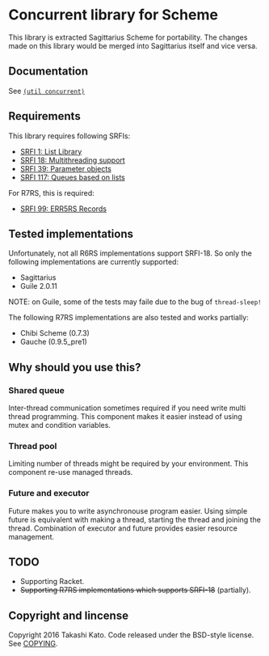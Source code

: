 Concurrent library for Scheme
=============================

This library is extracted Sagittarius Scheme for portability. The changes
made on this library would be merged into Sagittarius itself and vice versa.

Documentation
-------------

See [`(util concurrent)`](http://ktakashi.github.io/sagittarius-ref.html#concurrent)


Requirements
------------

This library requires following SRFIs:

- [SRFI 1: List Library](http://srfi.schemers.org/srfi-1/)
- [SRFI 18: Multithreading support](http://srfi.schemers.org/srfi-18/)
- [SRFI 39: Parameter objects](http://srfi.schemers.org/srfi-39/)
- [SRFI 117: Queues based on lists](http://srfi.schemers.org/srfi-117/)

For R7RS, this is required:

- [SRFI 99: ERR5RS Records](http://srfi.schemers.org/srfi-99/)

Tested implementations
----------------------

Unfortunately, not all R6RS implementations support SRFI-18. So only the
following implementations are currently supported:

- Sagittarius
- Guile 2.0.11

NOTE: on Guile, some of the tests may faile due to the bug of `thread-sleep!`

The following R7RS implementations are also tested and works partially:

- Chibi Scheme (0.7.3)
- Gauche (0.9.5_pre1)

Why should you use this?
------------------------

### Shared queue
Inter-thread communication sometimes required if you need write multi thread
programming. This component makes it easier instead of using mutex and
condition variables.

### Thread pool
Limiting number of threads might be required by your environment. This
component re-use managed threads.

### Future and executor 
Future makes you to write asynchronouse program easier. Using simple future
is equivalent with making a thread, starting the thread and joining the 
thread. Combination of executor and future provides easier resource 
management.


TODO
----

- Supporting Racket.
- ~~Supporting R7RS implementations which supports SRFI-18~~ (partially).

Copyright and lincense
----------------------

Copyright 2016 Takashi Kato. Code released under the BSD-style license.
See [COPYING](COPYING).
